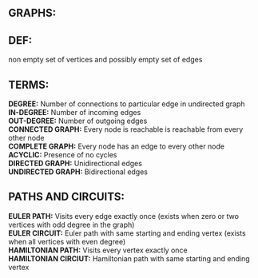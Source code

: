 **GRAPHS:**
--

**DEF:**
---
non empty set of vertices and possibly empty set of edges

**TERMS:**
---
**DEGREE:** Number of connections to particular edge in undirected graph\
**IN-DEGREE:** Number of incoming edges\
**OUT-DEGREE:** Number of outgoing edges\
**CONNECTED GRAPH:** Every node is reachable is reachable from every other node\
**COMPLETE GRAPH:** Every node has an edge to every other node\
**ACYCLIC:** Presence of no cycles\
**DIRECTED GRAPH:** Unidirectional edges\
**UNDIRECTED GRAPH:** Bidirectional edges

**PATHS AND CIRCUITS:**
---
**EULER PATH:** Visits every edge exactly once (exists when zero or two vertices with odd degree in the graph)\
**EULER CIRCUIT:** Euler path with same starting and ending vertex (exists when all vertices with even degree)\
**HAMILTONIAN PATH:** Visits every vertex exactly once\
**HAMILTONIAN CIRCIUT:** Hamiltonian path with same starting and ending vertex
